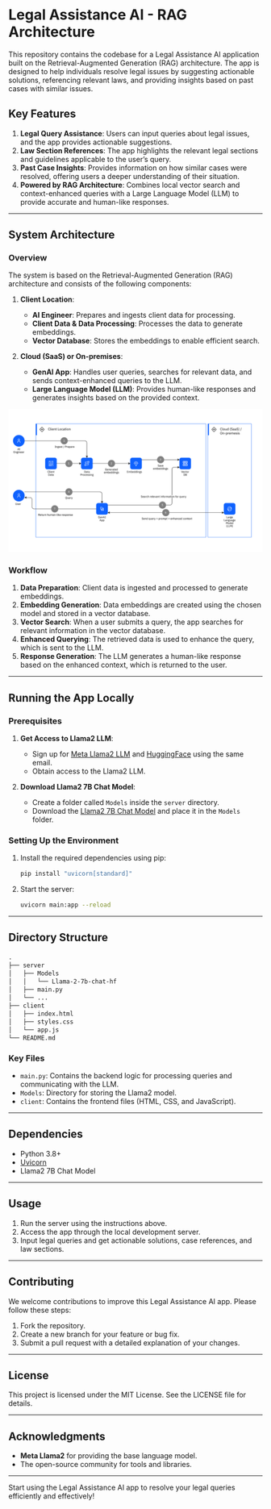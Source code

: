 # Legal Assistance AI - RAG Architecture

This repository contains the codebase for a Legal Assistance AI application built on the Retrieval-Augmented Generation (RAG) architecture. The app is designed to help individuals resolve legal issues by suggesting actionable solutions, referencing relevant laws, and providing insights based on past cases with similar issues. 

## Key Features

1. **Legal Query Assistance**: Users can input queries about legal issues, and the app provides actionable suggestions.
2. **Law Section References**: The app highlights the relevant legal sections and guidelines applicable to the user’s query.
3. **Past Case Insights**: Provides information on how similar cases were resolved, offering users a deeper understanding of their situation.
4. **Powered by RAG Architecture**: Combines local vector search and context-enhanced queries with a Large Language Model (LLM) to provide accurate and human-like responses.

---

## System Architecture

### Overview
The system is based on the Retrieval-Augmented Generation (RAG) architecture and consists of the following components:

1. **Client Location**:
   - **AI Engineer**: Prepares and ingests client data for processing.
   - **Client Data & Data Processing**: Processes the data to generate embeddings.
   - **Vector Database**: Stores the embeddings to enable efficient search.

2. **Cloud (SaaS) or On-premises**:
   - **GenAI App**: Handles user queries, searches for relevant data, and sends context-enhanced queries to the LLM.
   - **Large Language Model (LLM)**: Provides human-like responses and generates insights based on the provided context.

![System Architecture](https://raw.githubusercontent.com/nameson2672/law-llm/refs/heads/main/static/system-architecture.png)

### Workflow
1. **Data Preparation**: Client data is ingested and processed to generate embeddings.
2. **Embedding Generation**: Data embeddings are created using the chosen model and stored in a vector database.
3. **Vector Search**: When a user submits a query, the app searches for relevant information in the vector database.
4. **Enhanced Querying**: The retrieved data is used to enhance the query, which is sent to the LLM.
5. **Response Generation**: The LLM generates a human-like response based on the enhanced context, which is returned to the user.

---

## Running the App Locally

### Prerequisites
1. **Get Access to Llama2 LLM**:
   - Sign up for [Meta Llama2 LLM](https://llama.meta.com/llama-downloads) and [HuggingFace](https://huggingface.co/login) using the same email.
   - Obtain access to the Llama2 LLM.

2. **Download Llama2 7B Chat Model**:
   - Create a folder called `Models` inside the `server` directory.
   - Download the [Llama2 7B Chat Model](https://huggingface.co/meta-llama/Llama-2-7b-chat-hf) and place it in the `Models` folder.

### Setting Up the Environment
1. Install the required dependencies using pip:
   ```bash
   pip install "uvicorn[standard]"
   ```
2. Start the server:
   ```bash
   uvicorn main:app --reload
   ```

---

## Directory Structure
```
.
├── server
│   ├── Models
│   │   └── Llama-2-7b-chat-hf
│   ├── main.py
│   └── ...
├── client
│   ├── index.html
│   ├── styles.css
│   └── app.js
└── README.md
```

### Key Files
- `main.py`: Contains the backend logic for processing queries and communicating with the LLM.
- `Models`: Directory for storing the Llama2 model.
- `client`: Contains the frontend files (HTML, CSS, and JavaScript).

---

## Dependencies
- Python 3.8+
- [Uvicorn](https://www.uvicorn.org/)
- Llama2 7B Chat Model

---

## Usage
1. Run the server using the instructions above.
2. Access the app through the local development server.
3. Input legal queries and get actionable solutions, case references, and law sections.

---

## Contributing
We welcome contributions to improve this Legal Assistance AI app. Please follow these steps:
1. Fork the repository.
2. Create a new branch for your feature or bug fix.
3. Submit a pull request with a detailed explanation of your changes.

---

## License
This project is licensed under the MIT License. See the LICENSE file for details.

---

## Acknowledgments
- **Meta Llama2** for providing the base language model.
- The open-source community for tools and libraries.

---

Start using the Legal Assistance AI app to resolve your legal queries efficiently and effectively!
